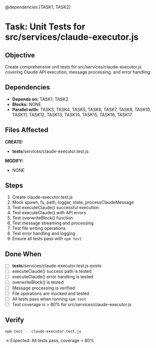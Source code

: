 @dependencies [TASK1, TASK2]
# Task: Unit Tests for src/services/claude-executor.js

## Objective
Create comprehensive unit tests for src/services/claude-executor.js covering Claude API execution, message processing, and error handling.

## Dependencies
- **Depends on:** TASK1, TASK2
- **Blocks:** NONE
- **Parallel with:** TASK3, TASK4, TASK5, TASK6, TASK7, TASK8, TASK10, TASK11, TASK12, TASK13, TASK14, TASK15, TASK16, TASK17

## Files Affected
**CREATE:**
- __tests__/services/claude-executor.test.js

**MODIFY:**
- NONE

## Steps
1. Create claude-executor.test.js
2. Mock spawn, fs, path, logger, state, processClaudeMessage
3. Test executeClaude() successful execution
4. Test executeClaude() with API errors
5. Test overwriteBlock() function
6. Test message streaming and processing
7. Test file writing operations
8. Test error handling and logging
9. Ensure all tests pass with `npm test`

## Done When
- [ ] __tests__/services/claude-executor.test.js exists
- [ ] executeClaude() success path is tested
- [ ] executeClaude() error handling is tested
- [ ] overwriteBlock() is tested
- [ ] Message processing is verified
- [ ] File operations are mocked and tested
- [ ] All tests pass when running `npm test`
- [ ] Test coverage is > 80% for src/services/claude-executor.js

## Verify
```bash
npm test -- claude-executor.test.js
```
→ Expected: All tests pass, coverage > 80%
